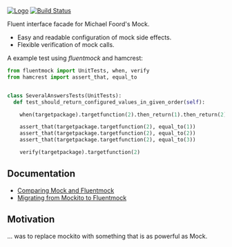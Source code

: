 [![Logo](https://raw.github.com/aelgru/fluentmock/master/docs/fluentmock-logo.png)](https://pypi.python.org/pypi/fluentmock) [![Build Status](https://travis-ci.org/aelgru/fluentmock.png?branch=master)](https://travis-ci.org/aelgru/fluentmock)

Fluent interface facade for Michael Foord's Mock.
* Easy and readable configuration of mock side effects.
* Flexible verification of mock calls.

A example test using _fluentmock_ and hamcrest:
```python
from fluentmock import UnitTests, when, verify
from hamcrest import assert_that, equal_to


class SeveralAnswersTests(UnitTests):
  def test_should_return_configured_values_in_given_order(self):

    when(targetpackage).targetfunction(2).then_return(1).then_return(2).then_return(3)

    assert_that(targetpackage.targetfunction(2), equal_to(1))
    assert_that(targetpackage.targetfunction(2), equal_to(2))
    assert_that(targetpackage.targetfunction(2), equal_to(3))

    verify(targetpackage).targetfunction(2)
```

## Documentation

* [Comparing Mock and Fluentmock](https://github.com/aelgru/fluentmock/blob/master/docs/COMPARISON.md)
* [Migrating from Mockito to Fluentmock](https://github.com/aelgru/fluentmock/blob/master/docs/MIGRATION.md)

## Motivation

... was to replace mockito with something that is as powerful as Mock.
